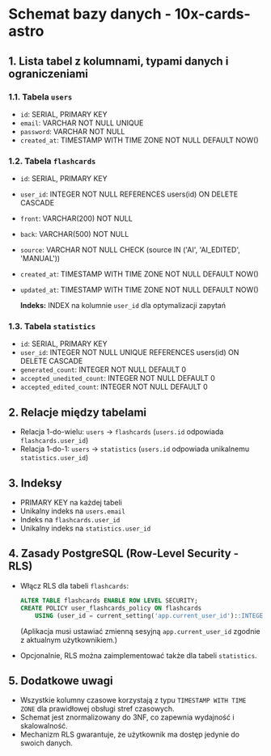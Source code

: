 # Schemat bazy danych - 10x-cards-astro

## 1. Lista tabel z kolumnami, typami danych i ograniczeniami

### 1.1. Tabela `users`
- `id`: SERIAL, PRIMARY KEY
- `email`: VARCHAR NOT NULL UNIQUE
- `password`: VARCHAR NOT NULL
- `created_at`: TIMESTAMP WITH TIME ZONE NOT NULL DEFAULT NOW()

### 1.2. Tabela `flashcards`
- `id`: SERIAL, PRIMARY KEY
- `user_id`: INTEGER NOT NULL REFERENCES users(id) ON DELETE CASCADE
- `front`: VARCHAR(200) NOT NULL
- `back`: VARCHAR(500) NOT NULL
- `source`: VARCHAR NOT NULL CHECK (source IN ('AI', 'AI_EDITED', 'MANUAL'))
- `created_at`: TIMESTAMP WITH TIME ZONE NOT NULL DEFAULT NOW()
- `updated_at`: TIMESTAMP WITH TIME ZONE NOT NULL DEFAULT NOW()

  **Indeks:** INDEX na kolumnie `user_id` dla optymalizacji zapytań

### 1.3. Tabela `statistics`
- `id`: SERIAL, PRIMARY KEY
- `user_id`: INTEGER NOT NULL UNIQUE REFERENCES users(id) ON DELETE CASCADE
- `generated_count`: INTEGER NOT NULL DEFAULT 0
- `accepted_unedited_count`: INTEGER NOT NULL DEFAULT 0
- `accepted_edited_count`: INTEGER NOT NULL DEFAULT 0

## 2. Relacje między tabelami
- Relacja 1-do-wielu: `users` → `flashcards` (`users.id` odpowiada `flashcards.user_id`)
- Relacja 1-do-1: `users` → `statistics` (`users.id` odpowiada unikalnemu `statistics.user_id`)

## 3. Indeksy
- PRIMARY KEY na każdej tabeli
- Unikalny indeks na `users.email`
- Indeks na `flashcards.user_id`
- Unikalny indeks na `statistics.user_id`

## 4. Zasady PostgreSQL (Row-Level Security - RLS)
- Włącz RLS dla tabeli `flashcards`:

  ```sql
  ALTER TABLE flashcards ENABLE ROW LEVEL SECURITY;
  CREATE POLICY user_flashcards_policy ON flashcards
      USING (user_id = current_setting('app.current_user_id')::INTEGER);
  ```

  (Aplikacja musi ustawiać zmienną sesyjną `app.current_user_id` zgodnie z aktualnym użytkownikiem.)
- Opcjonalnie, RLS można zaimplementować także dla tabeli `statistics`.

## 5. Dodatkowe uwagi
- Wszystkie kolumny czasowe korzystają z typu `TIMESTAMP WITH TIME ZONE` dla prawidłowej obsługi stref czasowych.
- Schemat jest znormalizowany do 3NF, co zapewnia wydajność i skalowalność.
- Mechanizm RLS gwarantuje, że użytkownik ma dostęp jedynie do swoich danych. 